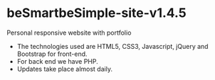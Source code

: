 # beSmartbeSimple-site-v1.4.5
Personal responsive website with portfolio <br>
- The technologies used are HTML5, CSS3, Javascript, jQuery and Bootstrap for front-end.
- For back end we have PHP.
- Updates take place almost daily.
